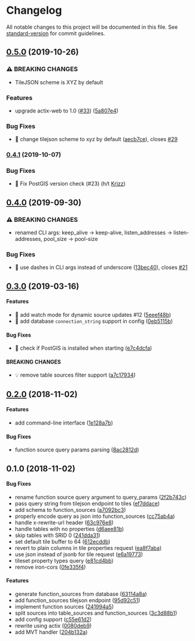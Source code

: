 # Changelog

All notable changes to this project will be documented in this file. See [standard-version](https://github.com/conventional-changelog/standard-version) for commit guidelines.

## [0.5.0](https://github.com/urbica/martin/compare/v0.4.1...v0.5.0) (2019-10-26)


### ⚠ BREAKING CHANGES

* TileJSON scheme is XYZ by default

### Features

* upgrade actix-web to 1.0 ([#33](https://github.com/urbica/martin/issues/33)) ([5a807e4](https://github.com/urbica/martin/commit/5a807e40e272f6b2ccf4e7d33290521b2736b54d))


### Bug Fixes

* 🐛 change tilejson scheme to xyz by default ([aecb7ce](https://github.com/urbica/martin/commit/aecb7ce6f45fc72034d20fcfaca186506a8dfce7)), closes [#29](https://github.com/urbica/martin/issues/29)

### [0.4.1](https://github.com/urbica/martin/compare/v0.4.0...v0.4.1) (2019-10-07)

### Bug Fixes

- 🐛 Fix PostGIS version check (#23) (h/t [Krizz](https://github.com/Krizz))

## [0.4.0](https://github.com/urbica/martin/compare/v0.3.0...v0.4.0) (2019-09-30)

### ⚠ BREAKING CHANGES

- renamed CLI args: keep_alive -> keep-alive, listen_addresses ->
  listen-addresses, pool_size -> pool-size

### Bug Fixes

- 🐛 use dashes in CLI args instead of underscore ([13bec40](https://github.com/urbica/martin/commit/13bec40)), closes [#21](https://github.com/urbica/martin/issues/21)

## [0.3.0](https://github.com/urbica/martin/compare/v0.2.0...v0.3.0) (2019-03-16)

#### Features

- 🎸 add watch mode for dynamic source updates #12 ([5eeef48b](https://github.com/urbica/martin/commit/5eeef48b30ae22df83d1cff12ea1c6410e741b6b))
- 🎸 add database `connection_string` support in config ([0eb5115b](https://github.com/urbica/martin/commit/0eb5115ba161e3d40e74fab4814d171b55de6804))

#### Bug Fixes

- 🐛 check if PostGIS is installed when starting ([e7c4dcfa](https://github.com/urbica/martin/commit/e7c4dcfa140fa6bc774fe185cb57159eeb9062e7))

#### BREAKING CHANGES

- 💡 remove table sources filter support ([a7c17934](https://github.com/urbica/martin/commit/a7c17934e2ea4188b2d4bd20e714441f30ea2731))

## [0.2.0](https://github.com/urbica/martin/compare/v0.1.0...v0.2.0) (2018-11-02)

#### Features

- add command-line interface ([1e128a7b](https://github.com/urbica/martin/commit/1e128a7bef484e116773d08e1e2e1a9be604aa9f))

#### Bug Fixes

- function source query params parsing ([8ac2812d](https://github.com/urbica/martin/commit/8ac2812d05ae993ea5c9013877ab4c6a1906454a))

## 0.1.0 (2018-11-02)

#### Bug Fixes

- rename function source query argument to query_params ([2f2b743c](https://github.com/urbica/martin/commit/2f2b743c33dcfc0f8494ec1f8a7e7c4bd0b124dc))
- pass query string from tilejson endpoint to tiles ([ef7ddace](https://github.com/urbica/martin/commit/ef7ddace17cc11433824942c2ae68ffecb00538a))
- add schema to function_sources ([a7092bc3](https://github.com/urbica/martin/commit/a7092bc3b86c35c4f7d2d14d699e1239b19d875b))
- properly encode query as json into function_sources ([cc75ab4a](https://github.com/urbica/martin/commit/cc75ab4a8e68c8291b33badb80fd8065ea4476d7))
- handle x-rewrite-url header ([63c976e8](https://github.com/urbica/martin/commit/63c976e8b9a598783150f9ef957e926d20ccf825))
- handle tables with no properties ([d6aee81b](https://github.com/urbica/martin/commit/d6aee81b1bff47a7c3f46e4c26a07a2843a9c707))
- skip tables with SRID 0 ([241dda31](https://github.com/urbica/martin/commit/241dda318453fb3bfc656793a1cef0fa6923114e))
- set default tile buffer to 64 ([612ecddb](https://github.com/urbica/martin/commit/612ecddb99f33420077dcd3f1ca0ac9666e741b6))
- revert to plain columns in tile properties request ([ea8f7aba](https://github.com/urbica/martin/commit/ea8f7abaadfd79d407a88e301e85a7ea0cd4a37d))
- use json instead of jsonb for tile request ([e6a19773](https://github.com/urbica/martin/commit/e6a19773bf523950db006538c09fbcf05124006f))
- tileset property types query ([e81cd4bb](https://github.com/urbica/martin/commit/e81cd4bb98ed77761d646a4fb82cf90ac8855963))
- remove iron-cors ([0fe335f4](https://github.com/urbica/martin/commit/0fe335f417ef27b92c538190867ab54210ef7e3a))

#### Features

- generate function_sources from database ([63114a8a](https://github.com/urbica/martin/commit/63114a8a11e0d383e8b52f428a54d0e114b3ab9d))
- add function_sources tilejson endpoint ([95d92c51](https://github.com/urbica/martin/commit/95d92c51ed14bb98f8f149d08e9a61dc02212481))
- implement function sources ([241994a5](https://github.com/urbica/martin/commit/241994a57072c3fb9c7d4344502bd9a8b6be507e))
- split sources into table_sources and function_sources ([3c3d88b1](https://github.com/urbica/martin/commit/3c3d88b1849cadc92fde969441553820259b69af))
- add config support ([c55e61d2](https://github.com/urbica/martin/commit/c55e61d27f62f2d23c7c6af4512a1a2f32dad282))
- rewrite using actix ([0080deb9](https://github.com/urbica/martin/commit/0080deb92c8b14668ee0fe6d934a1de8e3627639))
- add MVT handler ([204b132a](https://github.com/urbica/martin/commit/204b132a2699d8d1b20a7b1cabefb4e8ef749d87))
